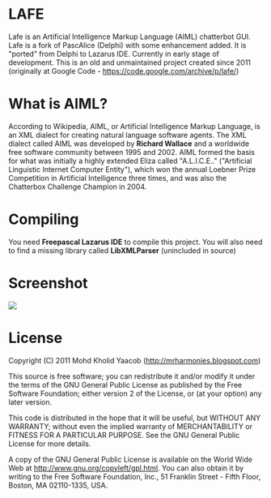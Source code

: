# LAFE
Lafe is an Artificial Intelligence Markup Language (AIML) chatterbot GUI. Lafe is a fork of PascAlice (Delphi) with some enhancement added. It is "ported" from Delphi to Lazarus IDE. Currently in early stage of development. This is an old and unmaintained project created since 2011 (originally at Google Code - https://code.google.com/archive/p/lafe/)

# What is AIML?
According to Wikipedia, AIML, or Artificial Intelligence Markup Language, is an XML dialect for creating natural language software agents. The XML dialect called AIML was developed by **Richard Wallace** and a worldwide free software community between 1995 and 2002. AIML formed the basis for what was initially a highly extended Eliza called "A.L.I.C.E.." ("Artificial Linguistic Internet Computer Entity"), which won the annual Loebner Prize Competition in Artificial Intelligence three times, and was also the Chatterbox Challenge Champion in 2004.

# Compiling
You need **Freepascal Lazarus IDE** to compile this project. You will also need to find a missing library called **LibXMLParser** (unincluded in source)

# Screenshot
![](https://mrharmonies.files.wordpress.com/2012/01/be022-394224_2673086220371_541815050_n.jpg)

# License
Copyright (C) 2011 Mohd Kholid Yaacob (http://mrharmonies.blogspot.com)

This source is free software; you can redistribute it and/or modify it under the terms of the GNU General Public License as published by the Free Software Foundation; either version 2 of the License, or (at your option) any later version.

This code is distributed in the hope that it will be useful, but WITHOUT ANY WARRANTY; without even the implied warranty of MERCHANTABILITY or FITNESS FOR A PARTICULAR PURPOSE. See the GNU General Public License for more details.

A copy of the GNU General Public License is available on the World Wide Web at http://www.gnu.org/copyleft/gpl.html. You can also obtain it by writing to the Free Software Foundation, Inc., 51 Franklin Street - Fifth Floor, Boston, MA 02110-1335, USA.
